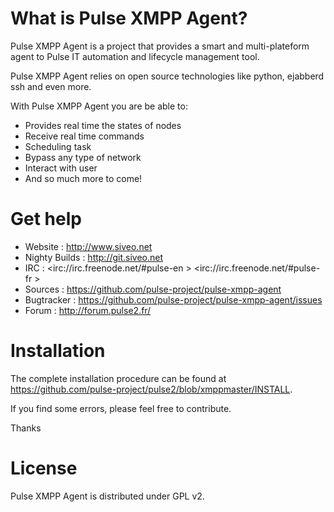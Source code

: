 # What is Pulse XMPP Agent?
 
Pulse XMPP Agent is a project that provides a smart and multi-plateform agent to Pulse IT automation and lifecycle management tool. 

Pulse XMPP Agent relies on open source technologies like python, ejabberd ssh and even more.

With Pulse XMPP Agent you are be able to:

* Provides real time the states of nodes
* Receive real time commands
* Scheduling task
* Bypass any type of network
* Interact with user
* And so much more to come!


# Get help

* Website : <http://www.siveo.net>
* Nighty Builds : <http://git.siveo.net>
* IRC : <irc://irc.freenode.net/#pulse-en > <irc://irc.freenode.net/#pulse-fr >
* Sources : <https://github.com/pulse-project/pulse-xmpp-agent>
* Bugtracker : <https://github.com/pulse-project/pulse-xmpp-agent/issues>
* Forum : <http://forum.pulse2.fr/>


# Installation

The complete installation procedure can be found at <https://github.com/pulse-project/pulse2/blob/xmppmaster/INSTALL>.

If you find some errors, please feel free to contribute.

Thanks
   
# License

Pulse XMPP Agent is distributed under GPL v2. 
